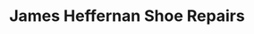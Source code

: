 ---
title: "James Heffernan Shoe Repairs"
url: /galway/james-heffernan-shoe-repairs/
shop: shoes
---